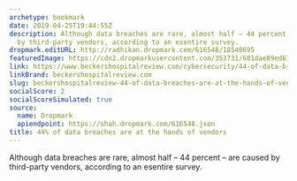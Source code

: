```yaml
---
archetype: bookmark
date: 2019-04-25T19:44:55Z
description: Although data breaches are rare, almost half – 44 percent – are caused
  by third-party vendors, according to an esentire survey.
dropmark.editURL: http://radhikan.dropmark.com/616548/18540695
featuredImage: https://cdn2.dropmarkusercontent.com/353731/681dae89ed61c258c2d9a5c8de01b82ff3ee2b551247d5db76a445ba2082c198/thumbnail/2.jpg?Expires=1557430062&Signature=Er9OCCIqWvY5f90Ooyos0sAECu5EIAIZYJFyzdvqf3kPnP53GmWbmNJ3~9xNuUQksGtR4QZt~prgAZADCflKiLF3WpaWmBGJX4UN6zDpGxRVnG62FprH2VQ4dyToAkfv1jj72h2e9r3tHvudUgIGr0TExcylOdDeCBCaAYQViywYmDOTrWGTqsyzMqi0wFZpoNqhysTrAHSjrBHQ2KuUV-meIbx6Qw2Zg7MQsCLD-~Ra3fWS~nZ5JxJnwGoyFD3eHdZoYlxJMkq6oqfbajDaZZBEFLeReENv-RPmG0MQ5fPWfy1HbnZbXKO6rT5d4QDo58IittSTVpC2p0R8WuANLg__&Key-Pair-Id=APKAITQYWVEN757ZA4KQ
link: https://www.beckershospitalreview.com/cybersecurity/44-of-data-breaches-are-at-the-hands-of-vendors.html
linkBrand: beckershospitalreview.com
slug: beckershospitalreview-44-of-data-breaches-are-at-the-hands-of-vendors
socialScore: 2
socialScoreSimulated: true
source:
  name: Dropmark
  apiendpoint: https://shah.dropmark.com/616548.json
title: 44% of data breaches are at the hands of vendors
---
```

Although data breaches are rare, almost half – 44 percent – are caused by third-party vendors, according to an esentire survey.